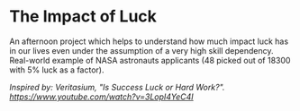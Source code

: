 # The Impact of Luck
An afternoon project which helps to understand how much impact luck has in our lives even under the assumption of a very high skill dependency. Real-world example of NASA astronauts applicants (48 picked out of 18300 with 5% luck as a factor).

_Inspired by: Veritasium, "Is Success Luck or Hard Work?". https://www.youtube.com/watch?v=3LopI4YeC4I_
